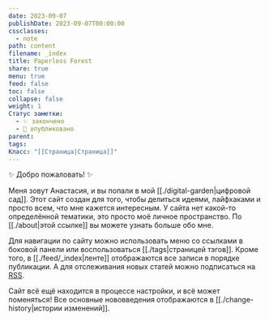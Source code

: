 ```yaml
---
date: 2023-09-07
publishDate: 2023-09-07T00:00:00
cssclasses:
  - note
path: content
filename: _index
title: Paperless Forest
share: true
menu: true
feed: false
toc: false
collapse: false
weight: 1
Статус заметки:
  - ✨ закончено
  - 📢 опубликовано
parent: 
tags: 
Класс: "[[Страница|Страница]]"
---
```


✨ Добро пожаловать! ✨ 

Меня зовут Анастасия, и вы попали в мой [[./digital-garden|цифровой сад]]. Этот сайт создан для того, чтобы делиться идеями, лайфхаками и просто всем, что мне кажется интересным. У сайта нет какой-то определённой тематики, это просто моё личное пространство. По [[./about|этой ссылке]] вы можете узнать больше обо мне.

Для навигации по сайту можно использовать меню со ссылками в боковой панели или воспользоваться [[./tags|страницей тэгов]]. Кроме того, в [[./feed/_index|ленте]] отображаются все записи в порядке публикации. А для отслеживания новых статей можно подписаться на [RSS](https://paperless-forest.ru/index.xml).

Сайт всё ещё находится в процессе настройки, и всё может поменяться! Все основные нововведения отображаются в [[./change-history|истории изменений]]. 
